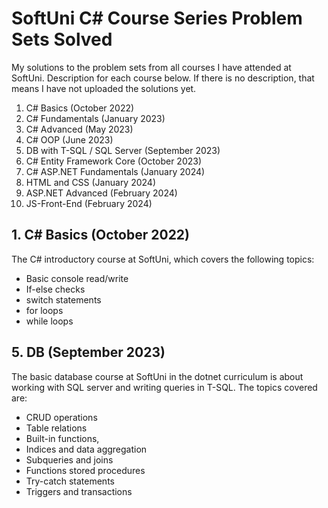 # SoftUni C# Course Series Problem Sets Solved
 My solutions to the problem sets from all courses I have attended at SoftUni. Description for each course below. If there is no description, that means I have not uploaded the solutions yet. 
 1. C# Basics (October 2022)
 2. C# Fundamentals (January 2023)
 3. C# Advanced (May 2023)
 4. C# OOP (June 2023)
 5. DB with T-SQL / SQL Server (September 2023)
 6. C# Entity Framework Core (October 2023)
 7. C# ASP.NET Fundamentals (January 2024)
 8. HTML and CSS (January 2024)
 9. ASP.NET Advanced (February 2024)
 10. JS-Front-End (February 2024)  
     
## 1. C# Basics (October 2022)
  The C# introductory course at SoftUni, which covers the following topics:  
  - Basic console read/write  
  - If-else checks  
  - switch statements  
  - for loops
  - while loops  
    
## 5. DB (September 2023)
  The basic database course at SoftUni in the dotnet curriculum is about working with SQL server and writing queries in T-SQL. The topics covered are:  
  - CRUD operations  
  - Table relations  
  - Built-in functions,  
  - Indices and data aggregation  
  - Subqueries and joins  
  - Functions stored procedures  
  - Try-catch statements  
  - Triggers and transactions  
